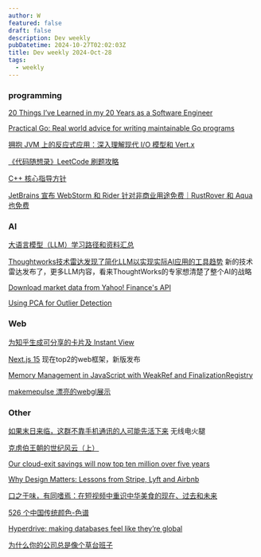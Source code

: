 ```yaml
---
author: W
featured: false
draft: false
description: Dev weekly
pubDatetime: 2024-10-27T02:02:03Z
title: Dev weekly 2024-Oct-28
tags:
  - weekly
---
```


### programming

[20 Things I’ve Learned in my 20 Years as a Software Engineer](https://www.simplethread.com/20-things-ive-learned-in-my-20-years-as-a-software-engineer/)

[Practical Go: Real world advice for writing maintainable Go programs](https://dave.cheney.net/practical-go/presentations/qcon-china.html)

[拥抱 JVM 上的反应式应用：深入理解现代 I/O 模型和 Vert.x](https://www.infoq.cn/article/Cs1QzZ7BZj74lUdRxXDT)

[《代码随想录》LeetCode 刷题攻略](https://github.com/youngyangyang04/leetcode-master)

[C++ 核心指导方针](https://github.com/lynnboy/CppCoreGuidelines-zh-CN/blob/master/CppCoreGuidelines-zh-CN.md)

[JetBrains 宣布 WebStorm 和 Rider 针对非商业用途免费｜RustRover 和 Aqua 也免费](https://www.appinn.com//jetbrains-webstorm-rider)

### AI

[大语言模型（LLM）学习路径和资料汇总](https://github.com/ninehills/blog/issues/97)

[Thoughtworks技术雷达发现了简化LLM以实现实际AI应用的工具趋势](https://mp.weixin.qq.com/s?__biz=MjM5MjY3OTgwMA%3D%3D&abtest_cookie=AAACAA%3D%3D&ascene=56&chksm=bcac331f9202823b41f0f1473d34aba956b94b8baec4248243c6ddb0b6fb56a56d168e1e65d7&clicktime=1729742433&countrycode=CN&devicetype=android-34&enterid=1729742433&exportkey=n_ChQIAhIQiF%2BvhjfI7xkMQMPsOcNxuRLjAQIE97dBBAEAAAAAAPf2Ogi857QAAAAOpnltbLcz9gKNyK89dVj0KXPn7yQX90szIGMgADwcgNalCTMj6WSg7Vjd9qXWgkL2TnO7gRRg8faT9sW8vgZbbG7CqlvYoBLDCMXY5GOIrjFwX2EoRvgA7EZgsA0xcI96ZIDFcLey9dBmZFBxnprDPUitL7B06jHADXJ2%2BsBVmZuAc52VBU5D4MVpHRqcbHaRgPoH6Ew3sfkSMb4DVW%2B9OJr4G0p4d13E05q51QAwhdbN0vFTH6Usc5bLk4ACW%2Ff3IYjWfUJS83t7MKUt&fasttmpl_flag=0&fasttmpl_fullversion=7439798-zh_CN-zip&fasttmpl_type=0&finder_biz_enter_id=4&flutter_pos=3&idx=1&lang=zh_CN&mid=2652488013&nettype=WIFI&pass_ticket=yAtckzu5iBkr%2BJpyPhw2SNLzjP5hHhEoSveRmA1Xbj0ecptn4CQLLCPTUPSpyoW%2F&ranksessionid=1729742380&realreporttime=1729742433420&scene=90&session_us=gh_07db88683e6c&sessionid=1729742408&sn=aa0c2fdf42c87f2f32dfb69ea8caf7f5&subscene=93&utm_source=pocket_shared&version=28003536&wx_header=3&xtrack=1) 新的技术雷达发布了，更多LLM内容，看来ThoughtWorks的专家想清楚了整个AI的战略

[Download market data from Yahoo! Finance's API](https://github.com/ranaroussi/yfinance)

[Using PCA for Outlier Detection](https://towardsdatascience.com/using-pca-for-outlier-detection-afecab4d2b78)

### Web

[为知乎生成可分享的卡片及 Instant View](https://github.com/frostming/fxzhihu)

[Next.js 15](https://nextjs.org/blog/next-15) 现在top2的web框架，新版发布

[Memory Management in JavaScript with WeakRef and FinalizationRegistry](https://jsdev.space/memory-management-js/)

[makemepulse 漂亮的webgl展示](https://2019.makemepulse.com/)

### Other

[如果末日来临，这群不靠手机通讯的人可能先活下来](https://mp.weixin.qq.com/s?__biz=MjgzMTAwODI0MA%3D%3D&abtest_cookie=AAACAA%3D%3D&ascene=56&chksm=9a34cdb3396d8f0e1e33499ab74d7dbacb5a6fdffd253491e9c7dc6d070bc9408dfeba3b5153&clicktime=1729324782&countrycode=CN&devicetype=android-34&enterid=1729324782&exportkey=n_ChQIAhIQ5rluZP3FWtFpGABkebV1%2BRLhAQIE97dBBAEAAAAAAF%2FtLksoKSAAAAAOpnltbLcz9gKNyK89dVj08p11bkR%2BQzBP1kk8bHro7vec13cnkODiSaGEgJqObB96Ow%2F%2B59o5xrsjDkK5oYXHA7ipJylVk9lPDj67BxbEyQXifbBjp7SG1PDnnH%2FhpOdn3Xb%2F%2FWCEigqcaaPf7bxbnXty0HabsQAcbAlAfEXz1%2B0lYU9fTgEPn0s6KVFi4CC7IyNi0Pq6s2%2B9UpIz6IThnlX4gAUScf2AKqOyH4CxYtnj1XlsyhuCu7dmKbfB201NO2jCUZYHuykFlw%3D%3D&fasttmpl_flag=0&fasttmpl_fullversion=7432307-zh_CN-zip&fasttmpl_type=0&finder_biz_enter_id=4&flutter_pos=1&idx=1&lang=zh_CN&mid=2652375174&nettype=WIFI&pass_ticket=kCesj60PFPK03gJCW27MqVKPa5%2B4u0%2FVrnEK4KpdOY9%2BqRQFwO4pCGKNGi8Dlnpo&ranksessionid=1729324372&realreporttime=1729324782282&scene=90&sessionid=1729324379&sn=e7a3df5fe480f943bb812c384740e9bf&subscene=93&utm_source=pocket_shared&version=28003533&wx_header=3&xtrack=1) 无线电火腿

[克虏伯王朝的世纪风云（上）](https://mp.weixin.qq.com/s?__biz=MzA5NzIwNTkzMw%3D%3D&abtest_cookie=AAACAA%3D%3D&ascene=3&chksm=8a2780bc2dc3340831f30096327e758e0cc17b9d585685ed2ad480fe2bd23c15cebdc59b00a3&clicktime=1729333020&countrycode=CN&devicetype=android-34&enterid=1729333020&exportkey=n_ChQIAhIQqOyzUhJ5p5wOzgeyWcqtzBLjAQIE97dBBAEAAAAAAFPqDM4YU10AAAAOpnltbLcz9gKNyK89dVj0p3%2BP8vKnerLH6i1rvv%2BMo1gj0wBosNY3SrRPdVIqSc0d43DDT6j4RyWBtc716aN5nQA3HNn4Fey30Gtmx4Uv4wa511gjqJZEZnBWrP%2B1iVSGy3I8rWwj0qzAii3OaBK1KdSLk4zeak3r9aBGNhIwY0YgHUCjRhkJZ38qqea3nK7a2ECYx9Ypbzx2xIFEfRmiKmYPnKKw3DXzQ3dKMa%2BqbEzzm3l88QszJGJSHfyEd2V3cG%2BdwS56boFixd1F&fasttmpl_flag=0&fasttmpl_fullversion=7432307-zh_CN-zip&fasttmpl_type=0&idx=1&lang=zh_CN&mid=2651131398&nettype=WIFI&pass_ticket=X3QsFduSr9wSFtNFfoXqsTWn%2BzDVBpQZDGXztoopsWVOD1iauKK%2B2O6Kb0EYnsRt&realreporttime=1729333020378&scene=126&session_us=gh_a073f1894654&sessionid=1729332178&sn=b1a7b710fb1bdb00cdb355a71ca7b8ad&subscene=10000&utm_source=pocket_shared&version=28003533&wx_header=3)

[Our cloud-exit savings will now top ten million over five years](https://world.hey.com/dhh/our-cloud-exit-savings-will-now-top-ten-million-over-five-years-c7d9b5bd)

[Why Design Matters: Lessons from Stripe, Lyft and Airbnb](https://www.youtube.com/watch?v=CKfERe55CeA)

[口之于味，有同嗜焉：在短视频中重识中华美食的现在、过去和未来](https://sspai.com/post/92654)

[526 个中国传统颜色-色谱](https://www.figma.com/community/file/1063024145039495423/526)

[Hyperdrive: making databases feel like they’re global](https://blog.cloudflare.com/hyperdrive-making-regional-databases-feel-distributed/)

[为什么你的公司总是像个草台班子](https://mp.weixin.qq.com/s?__biz=MjM5NjM5MjQ4MQ%3D%3D&abtest_cookie=AAACAA%3D%3D&ascene=56&chksm=bcca1d45a082d8b49cf49c794536b6c14cb07225727b6a10e287db2ea1bb0e7f42b1cba2b278&clicktime=1729236182&countrycode=CN&devicetype=android-34&enterid=1729236182&exportkey=n_ChQIAhIQIULnroRCU7oiba4DkjdRHRLjAQIE97dBBAEAAAAAAKR3F43eR94AAAAOpnltbLcz9gKNyK89dVj0Mu%2FZacRKxlPHqMLxvg1%2FPee1DugsWPlcYl7aBqcSZgeR4WmZU%2Fx%2BDU7eXVl41mTWWihvYP8%2FspjpOnx1BwWg35zSgO6uiIUgofpnAllbVtd494L2gzYZ7Iw2n4qTh5TZiCf5UX1GBQvOnUWkJD0ikTWEv%2BmxbJXhgvCd2lkH8rQYdHQw6sw%2Bkb2iEff8CTX6al%2BP3JD7%2FFlRCZ5KovdPbH05eCd%2B2TuTiiJaKGoG3m2QNuoIkKbVdhfWxgUD&fasttmpl_flag=0&fasttmpl_fullversion=7432022-zh_CN-zip&fasttmpl_type=0&finder_biz_enter_id=4&flutter_pos=38&idx=1&lang=zh_CN&mid=2651752647&nettype=3gnet&pass_ticket=NzZqFMLnnwkDe2vNhO7%2BG%2Fh%2BYtG04e3b%2BzL59T%2BfNO2C1HAYpPpj%2Bubgz8IeqEzR&ranksessionid=1729235704&realreporttime=1729236182131&scene=90&session_us=gh_cc764ea0efaa&sessionid=1729235711&sn=65b7564790230f85b78124ddcd3a971e&subscene=93&utm_source=pocket_shared&version=28003533&wx_header=3&xtrack=1)

[]()

[]()

[]()

[]()

[]()

[]()

[]()

[]()

[]()

[]()

[]()

[]()

[]()

[]()

[]()

[]()

[]()

[]()

[]()

[]()

[]()

[]()

[]()

[]()

[]()

[]()

[]()

[]()

[]()

[]()

[]()

[]()

[]()

[]()

[]()

[]()

[]()

[]()

[]()

[]()

[]()

[]()

[]()

[]()

[]()

[]()

[]()

[]()

[]()

[]()

[]()

[]()

[]()

[]()

[]()

[]()

[]()

[]()

[]()

[]()

[]()

[]()

[]()

[]()

[]()

[]()

[]()

[]()

[]()

[]()

[]()

[]()

[]()

[]()

[]()

[]()

[]()

[]()

[]()

[]()

[]()

[]()

[]()

[]()

[]()

[]()

[]()

[]()

[]()

[]()

[]()

[]()

[]()

[]()

[]()

[]()

[]()

[]()

[]()

[]()

[]()

[]()

[]()

[]()

[]()

[]()

[]()

[]()

[]()

[]()

[]()

[]()

[]()

[]()

[]()

[]()

[]()

[]()

[]()

[]()

[]()

[]()

[]()

[]()

[]()

[]()

[]()

[]()

[]()

[]()

[]()

[]()

[]()

[]()

[]()

[]()

[]()

[]()

[]()

[]()

[]()

[]()

[]()

[]()

[]()

[]()

[]()

[]()

[]()

[]()

[]()

[]()

[]()

[]()

[]()

[]()

[]()

[]()

[]()

[]()

[]()

[]()

[]()

[]()

[]()

[]()

[]()

[]()

[]()

[]()

[]()

[]()

[]()

[]()

[]()

[]()

[]()

[]()

[]()

[]()

[]()

[]()

[]()

[]()

[]()

[]()

[]()

[]()

[]()

[]()

[]()

[]()

[]()

[]()

[]()

[]()

[]()

[]()

[]()

[]()

[]()

[]()

[]()

[]()

[]()

[]()

[]()

[]()

[]()

[]()

[]()

[]()

[]()

[]()

[]()

[]()

[]()

[]()

[]()

[]()

[]()

[]()

[]()

[]()

[]()

[]()

[]()

[]()

[]()

[]()

[]()

[]()

[]()

[]()

[]()

[]()

[]()

[]()

[]()

[]()

[]()

[]()

[]()

[]()

[]()

[]()

[]()

[]()
